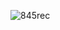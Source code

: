 ![845rec](https://github.com/ahmadbasyouni10/Flix-Movie-IOS-App/assets/120362910/4dda11f6-b5fa-4a4f-b567-8c00744c9fce)
